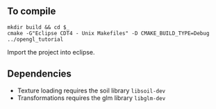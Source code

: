 ## To compile

```
mkdir build && cd $_
cmake -G"Eclipse CDT4 - Unix Makefiles" -D CMAKE_BUILD_TYPE=Debug ../opengl_tutorial
```
Import the project into eclipse.

## Dependencies

* Texture loading requires the soil library `libsoil-dev`
* Transformations requires the glm library `libglm-dev`
